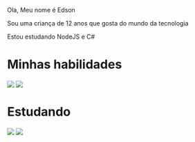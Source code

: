 
<div>
<p>Ola, Meu nome é Edson</p>
<p>Sou uma criança de 12 anos que gosta do mundo da tecnologia</p>
<p>Estou estudando NodeJS e C#</p>
</div>
<div>
  <h1> Minhas habilidades </h1>
  <img align="center" src="https://img.shields.io/badge/JavaScript-323330?style=for-the-badge&logo=javascript&logoColor=F7DF1E">
  <img align="center" src="https://img.shields.io/badge/Node.js-43853D?style=for-the-badge&logo=node.js&logoColor=white"/>
</div>
<div>
  <h1> Estudando </h1>
  <img align="center" src="https://img.shields.io/badge/C%23-239120?style=for-the-badge&logo=c-sharp&logoColor=white"/>
  <img align="center" src="https://img.shields.io/badge/TypeScript-007ACC?style=for-the-badge&logo=typescript&logoColor=white"/>
</div>
